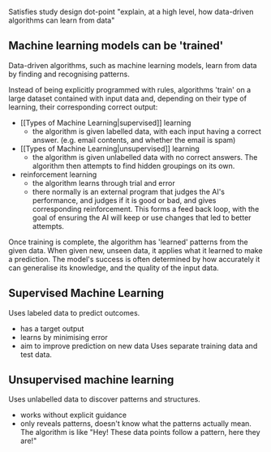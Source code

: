 Satisfies study design dot-point "explain, at a high level, how data-driven algorithms can learn from data"
## Machine learning models can be 'trained'
Data-driven algorithms, such as machine learning models, learn from data by finding and recognising patterns.

Instead of being explicitly programmed with rules, algorithms 'train' on a large dataset contained with input data and, depending on their type of learning, their corresponding correct output:
- [[Types of Machine Learning|supervised]] learning
	- the algorithm is given labelled data, with each input having a correct answer. (e.g. email contents, and whether the email is spam)
- [[Types of Machine Learning|unsupervised]] learning
	- the algorithm is given unlabelled data with no correct answers. The algorithm then attempts to find hidden groupings on its own.
- reinforcement learning
	- the algorithm learns through trial and error
	- there normally is an external program that judges the AI's performance, and judges if it is good or bad,  and gives corresponding reinforcement. This forms a feed back loop, with the goal of ensuring the AI will keep or use changes that led to better attempts.
	
Once training is complete, the algorithm has 'learned' patterns from the given data. When given new, unseen data, it applies what it learned to make a prediction. The model's success is often determined by how accurately it can generalise its knowledge, and the quality of the input data.

## Supervised Machine Learning
Uses labeled data to predict outcomes.
- has a target output
- learns by minimising error
- aim to improve prediction on new data
Uses separate training data and test data.
## Unsupervised machine learning
Uses unlabelled data to discover patterns and structures.
- works without explicit guidance
- only reveals patterns, doesn't know what the patterns actually mean. The algorithm is like "Hey! These data points follow a pattern, here they are!"


